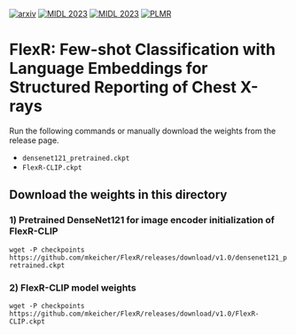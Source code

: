[![arxiv](https://img.shields.io/badge/arXiv-2203.15723-b31b1b)](https://arxiv.org/abs/2203.15723)
[![MIDL 2023](https://img.shields.io/badge/OpenReview-MIDL_2023-8c1b13)](https://openreview.net/forum?id=wiN5LQThnIV)
[![MIDL 2023](https://img.shields.io/badge/MIDL-2023-b18630)](https://2023.midl.io/papers/p162)
[![PLMR](https://img.shields.io/badge/PLMR-2024-0c236b)](https://proceedings.mlr.press/v227/keicher24a.html)
# FlexR: Few-shot Classification with Language Embeddings for Structured Reporting of Chest X-rays
Run the following commands or manually download the weights from the release page.
- `densenet121_pretrained.ckpt`
- `FlexR-CLIP.ckpt`
## Download the weights in this directory

### 1) Pretrained DenseNet121 for image encoder initialization of FlexR-CLIP
```wget -P checkpoints https://github.com/mkeicher/FlexR/releases/download/v1.0/densenet121_pretrained.ckpt```

### 2) FlexR-CLIP model weights
```wget -P checkpoints https://github.com/mkeicher/FlexR/releases/download/v1.0/FlexR-CLIP.ckpt```